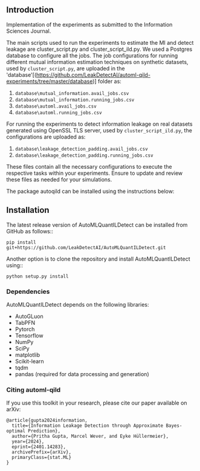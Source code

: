 
Introduction
------------
Implementation of the experiments as submitted to the Information Sciences Journal.

The main scripts used to run the experiments to estimate the MI and detect leakage are cluster_script.py and cluster_script_ild.py. We used a Postgres database to configure all the jobs. The job configurations for running different mutual information estimation techniques on synthetic datasets, used by `cluster_script.py`, are uploaded in the 'database'[(https://github.com/LeakDetectAI/automl-qild-experiments/tree/master/database)] folder as:

1. `database\mutual_information.avail_jobs.csv` 
2. `database\mutual_information.running_jobs.csv`
3. `database\automl.avail_jobs.csv`
4. `database\automl.running_jobs.csv`

For running the experiments to detect information leakage on real datasets generated using OpenSSL TLS server, used by `cluster_script_ild.py`, the configurations are uploaded as:

1. `database\leakage_detection_padding.avail_jobs.csv`
2. `database\leakage_detection_padding.running_jobs.csv`

These files contain all the necessary configurations to execute the respective tasks within your experiments. Ensure to update and review these files as needed for your simulations.

The package autoqild can be installed using the instructions below:

Installation
------------
The latest release version of AutoMLQuantILDetect can be installed from GitHub as follows::
	
	pip install git+https://github.com/LeakDetectAI/AutoMLQuantILDetect.git
 
Another option is to clone the repository and install AutoMLQuantILDetect using::

	python setup.py install


### Dependencies

AutoMLQuantILDetect depends on the following libraries:
- AutoGLuon
- TabPFN
- Pytorch
- Tensorflow
- NumPy
- SciPy
- matplotlib
- Scikit-learn
- tqdm
- pandas (required for data processing and generation)

### Citing automl-qild

If you use this toolkit in your research, please cite our paper available on arXiv:

```
@article{gupta2024information,
  title={Information Leakage Detection through Approximate Bayes-optimal Prediction},
  author={Pritha Gupta, Marcel Wever, and Eyke Hüllermeier},
  year={2024},
  eprint={2401.14283},
  archivePrefix={arXiv},
  primaryClass={stat.ML}
}
```
